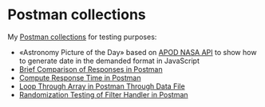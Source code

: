 # Postman collections

My [Postman collections](https://learning.postman.com/docs/getting-started/creating-the-first-collection/) for testing purposes:
* «Astronomy Picture of the Day» based on [APOD NASA API](https://api.nasa.gov) to show how to generate date in the demanded format in JavaScript
* [Brief Comparison of Responses in Postman](https://adequatica.medium.com/brief-comparison-of-responses-in-postman-aea23ee9d342)
* [Compute Response Time in Postman](https://adequatica.medium.com/compute-response-time-in-postman-89ff3edd093e)
* [Loop Through Array in Postman Through Data File](https://medium.com/@adequatica/loop-through-array-in-postman-through-data-file-283da960a562)
* [Randomization Testing of Filter Handler in Postman](https://adequatica.medium.com/randomization-testing-of-filter-handler-in-postman-5cc37432602c)
